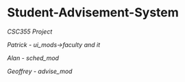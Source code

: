 # Student-Advisement-System
*CSC355 Project*    

*Patrick - ui_mods->faculty and it*   

*Alan - sched_mod*   

*Geoffrey - advise_mod*   

